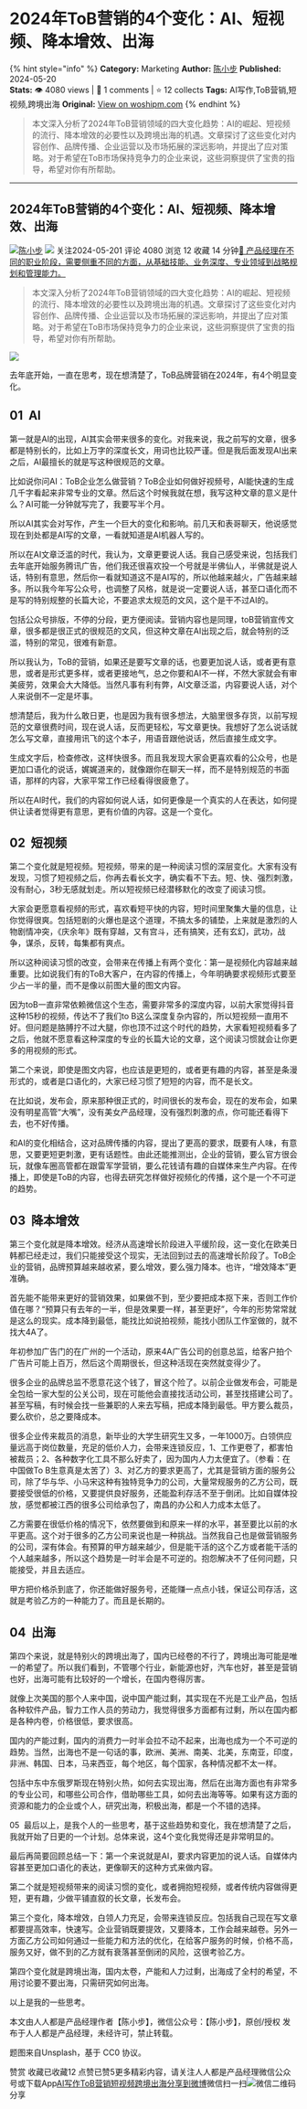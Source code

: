 # 2024年ToB营销的4个变化：AI、短视频、降本增效、出海
{% hint style="info" %}
**Category:** Marketing
**Author:** [陈小步](https://www.woshipm.com/u/1099326)
**Published:** 2024-05-20  
**Stats:** 👁️ 4080 views | 💬 1 comments | ⭐ 12 collects
**Tags:** AI写作,ToB营销,短视频,跨境出海
**Original:** [View on woshipm.com](https://www.woshipm.com/marketing/6056507.html)
{% endhint %}
> 本文深入分析了2024年ToB营销领域的四大变化趋势：AI的崛起、短视频的流行、降本增效的必要性以及跨境出海的机遇。文章探讨了这些变化对内容创作、品牌传播、企业运营以及市场拓展的深远影响，并提出了应对策略。对于希望在ToB市场保持竞争力的企业来说，这些洞察提供了宝贵的指导，希望对你有所帮助。

---

## 2024年ToB营销的4个变化：AI、短视频、降本增效、出海

[![](https://image.woshipm.com/wp-files/2022/05/QcNxmeraPDu7ugoB0fnU.jpeg!/both/72x72)](https://www.woshipm.com/u/1099326)[陈小步](https://www.woshipm.com/u/1099326) ![](https://static.woshipm.com/tag/1101_1@2x.png) 关注2024-05-201 评论 4080 浏览 12 收藏 14 分钟[🔗 产品经理在不同的职业阶段，需要侧重不同的方面，从基础技能、业务深度、专业领域到战略规划和管理能力。](https://ke.qidianla.com/courses/90pm)

> 本文深入分析了2024年ToB营销领域的四大变化趋势：AI的崛起、短视频的流行、降本增效的必要性以及跨境出海的机遇。文章探讨了这些变化对内容创作、品牌传播、企业运营以及市场拓展的深远影响，并提出了应对策略。对于希望在ToB市场保持竞争力的企业来说，这些洞察提供了宝贵的指导，希望对你有所帮助。

![](https://image.woshipm.com/2024/05/20/7f08eab4-1690-11ef-b3fd-00163e142b65.png)

去年底开始，一直在思考，现在想清楚了，ToB品牌营销在2024年，有4个明显变化。

## 01  AI

第一就是AI的出现，AI其实会带来很多的变化。对我来说，我之前写的文章，很多都是特别长的，比如上万字的深度长文，用词也比较严谨。但是我后面发现AI出来之后，AI最擅长的就是写这种很规范的文章。

比如说你问AI：ToB企业怎么做营销？ToB企业如何做好视频号，AI能快速的生成几千字看起来非常专业的文章。然后这个时候我就在想，我写这种文章的意义是什么？AI可能一分钟就写完了，我要写半个月。

所以AI其实会对写作，产生一个巨大的变化和影响。前几天和表哥聊天，他说感觉现在到处都是AI写的文章，一看就知道是AI机器人写的。

所以在AI文章泛滥的时代，我认为，文章更要说人话。我自己感受来说，包括我们去年底开始服务腾讯广告，他们我还很喜欢投一个号就是半佛仙人，半佛就是说人话，特别有意思，然后你一看就知道这不是AI写的，所以他越来越火，广告越来越多。所以我今年写公众号，也调整了风格，就是说一定要说人话，甚至口语化而不是写的特别规整的长篇大论，不要追求太规范的文风，这个是干不过AI的。

包括公众号排版，不停的分段，更方便阅读。营销内容也是同理，toB营销宣传文章，很多都是很正式的很规范的文风，但这种文章在AI出现之后，就会特别的泛滥，特别的常见，很难有新意。

所以我认为，ToB的营销，如果还是要写文章的话，也要更加说人话，或者更有意思，或者是形式更多样，或者更接地气，总之你要和AI不一样，不然大家就会有审美疲劳，效果会大大降低。当然凡事有利有弊，AI文章泛滥，内容要说人话，对个人来说倒不一定是坏事。

想清楚后，我为什么敢日更，也是因为我有很多想法，大脑里很多存货，以前写规范的文章很费时间，现在说人话，反而更轻松，写文章更快。我想好了怎么说话就怎么写文章，直接用讯飞的这个本子，用语音跟他说话，然后直接生成文字。

生成文字后，检查修改，这样快很多。而且我发现大家会更喜欢看的公众号，也是更加口语化的说话，娓娓道来的，就像跟你在聊天一样，而不是特别规范的书面语，那样的内容，大家平常工作已经看得很疲惫了。

所以在AI时代，我们的内容如何说人话，如何更像是一个真实的人在表达，如何提供让读者觉得更有意思，更有价值的内容。这是一个变化。

## 02  短视频

第二个变化就是短视频。短视频，带来的是一种阅读习惯的深层变化。大家有没有发现，习惯了短视频之后，你再去看长文字，确实看不下去。短、快、强烈刺激，没有耐心，3秒无感就划走。所以短视频已经潜移默化的改变了阅读习惯。

大家会更愿意看视频的形式，喜欢看短平快的内容，短时间里聚集大量的信息，让你觉得很爽。包括短剧的火爆也是这个道理，不搞太多的铺垫，上来就是激烈的人物剧情冲突，《庆余年》既有穿越，又有宫斗，还有搞笑，还有玄幻，武功，战争，谋杀，反转，每集都有爽点。

所以这种阅读习惯的改变，会带来在传播上有两个变化：第一是视频化内容越来越重要。比如说我们有的ToB大客户，在内容的传播上，今年明确要求视频形式要至少占一半的量，而不是像以前图大量的图文内容。

因为toB一直非常依赖微信这个生态，需要非常多的深度内容，以前大家觉得抖音这种15秒的视频，传达不了我们to B这么深度复杂内容的，所以短视频一直用不好。但问题是胳膊拧不过大腿，你也顶不过这个时代的趋势，大家看短视频看多了之后，他就不愿意看这种深度的专业的长篇大论的文章，这个阅读习惯就会让你更多的用视频的形式。

第二个来说，即使是图文内容，也应该是更短的，或者更有趣的内容，甚至是条漫形式的，或者是口语化的，大家已经习惯了短短的内容，而不是长文。

在比如说，发布会，原来那种很正式的，时间很长的发布会，现在的发布会，如果没有明星高管“大嘴”，没有美女产品经理，没有强烈刺激的点，你可能还看得下去，也不好传播。

和AI的变化相结合，这对品牌传播的内容，提出了更高的要求，既要有人味，有意思，又要更短更刺激，更有话题性。由此还能推测出，企业的营销，要么官方很会玩，就像车圈高管都在跟雷军学营销，要么花钱请有趣的自媒体来生产内容。在传播上，即使是ToB的内容，也得去研究怎样做好视频化的传播，这个是一个不可逆的趋势。

## 03  降本增效

第三个变化就是降本增效。经济从高速增长阶段进入平缓阶段，这一变化在欧美日韩都已经走过，我们只能接受这个现实，无法回到过去的高速增长阶段了。ToB企业的营销，品牌预算越来越收紧，要么增效，要么强力降本。也许，“增效降本”更准确。

首先能不能带来更好的营销效果，如果做不到，至少要把成本抠下来，否则工作价值在哪？“预算只有去年的一半，但是效果要一样，甚至更好”，今年的形势常常就是这么的现实。成本降到最低，能找比如说拍视频，能找小团队工作室做的，就不找大4A了。

年初参加广告门的在广州的一个活动，原来4A广告公司的创意总监，给客户拍个广告片可能上百万，然后这个周期很长，但这种活现在突然就变得少了。

很多企业的品牌总监不愿意花这个钱了，冒这个险了。以前企业做发布会，可能是全包给一家大型的公关公司，现在可能他会直接找活动公司，甚至找搭建公司了。甚至写稿，有时候会找一些兼职的人来去写稿，把成本降到最低。甲方要么裁员，要么砍价，总之要降成本。

很多企业传来裁员的消息，新毕业的大学生研究生又多，一年1000万。白领供应量远高于岗位数量，充足的低价人力，会带来连锁反应，1、工作更卷了，都害怕被裁员；2、各种数字化工具不那么好卖了，因为国内人力太便宜了。（参看：在中国做To B生意真是太苦了）3、对乙方的要求更高了，尤其是营销方面的服务公司，除了华与华、小马宋这种有独特竞争力的公司，大量常规服务的乙方公司，既要接受很低的价格，又要提供良好服务，还能盈利存活不至于倒闭。比如自媒体投放，感觉都被江西的很多公司给承包了，南昌的办公和人力成本太低了。

乙方需要在很低价格的情况下，依然要做到和原来一样的水平，甚至要比以前的水平更高。这个对于很多的乙方公司来说也是一种挑战。当然我自己也是做营销服务的公司，深有体会。有预算的甲方越来越少，但是能干活的这个乙方或者能干活的个人越来越多，所以这个趋势是一时半会是不可逆的。抱怨解决不了任何问题，只能接受，并且去适应。

甲方把价格杀到底了，你还能做好服务号，还能赚一点点小钱，保证公司存活，这就是考验乙方的一种能力了。而且是长期的。

## 04  出海

第四个来说，就是特别火的跨境出海了，国内已经卷的不行了，跨境出海可能是唯一的希望了。所以我们看到，不管哪个行业，新能源也好，汽车也好，甚至是营销也好，出海可能有比较好的一个增长，在国内卷得厉害。

就像上次美国的那个人来中国，说中国产能过剩，其实现在不光是工业产品，包括各种软件产品，智力工作人员的劳动力，我觉得很多方面都有过剩，所以在国内都是各种内卷，价格很低，要求很高。

国内的产能过剩，国内的消费力一时半会拉不动不起来，出海也成为一个不可逆的趋势。当然，出海也不是一句话的事，欧洲、美洲、南美、北美，东南亚，印度，非洲、韩国、日本，马来西亚，每个地区，每个国家，各种情况都不太一样。

包括中东中东俄罗斯现在特别火热，如何去实现出海，然后在出海方面也有非常多的专业公司，和哪些公司合作，借助哪些工具，如何去出海等等。如果有这方面的资源和能力的企业或个人，研究出海，积极出海，都是一个不错的选择。

05  最后以上，是我个人的一些思考，基于这些趋势和变化，我在想清楚了之后，我就开始了日更的一个计划。总体来说，这4个变化我觉得还是非常明显的。

最后再简要回顾总结一下：第一个来说就是AI，要求内容更加的说人话。自媒体内容甚至更加口语化的表达，更像聊天的这种方式来做内容。

第二个就是短视频带来的阅读习惯的变化，或者拥抱短视频，或者传统内容做得更短，更有趣，少做平铺直叙的长文章，长发布会。

第三个变化，降本增效，白领人力充足，会带来连锁反应。包括我自己现在写文章都要提高效率，快速写。企业营销既要提效，又要降本，工作会越来越卷。另外一方面乙方公司如何通过一些能力和方法的优化，在给客户服务的时候，价格不高，服务又好，做不到的乙方就有衰落甚至倒闭的风险，这很考验乙方。

第四个变化就是跨境出海，国内太卷，产能和人力过剩，出海成了全村的希望，不用讨论要不要出海，只需研究如何出海。

以上是我的一些思考。

本文由人人都是产品经理作者【陈小步】，微信公众号：【陈小步】，原创/授权 发布于人人都是产品经理，未经许可，禁止转载。

题图来自Unsplash，基于 CC0 协议。

赞赏 收藏已收藏12 点赞已赞5更多精彩内容，请关注人人都是产品经理微信公众号或下载App[AI写作](https://www.woshipm.com/tag/ai%e5%86%99%e4%bd%9c)[ToB营销](https://www.woshipm.com/tag/tob%e8%90%a5%e9%94%80)[短视频](https://www.woshipm.com/tag/%e7%9f%ad%e8%a7%86%e9%a2%91)[跨境出海](https://www.woshipm.com/tag/%e8%b7%a8%e5%a2%83%e5%87%ba%e6%b5%b7)[分享到微博](https://service.weibo.com/share/share.php?appkey=2775287854&title=2024年ToB营销的4个变化：AI、短视频、降本增效、出海&url=https://www.woshipm.com/marketing/6056507.html&pic=https://image.woshipm.com/2024/05/20/7f08eab4-1690-11ef-b3fd-00163e142b65.png)微信扫一扫![微信二维码](https://api.pwmqr.com/qrcode/create/?url=https://www.woshipm.com/marketing/6056507.html)分享